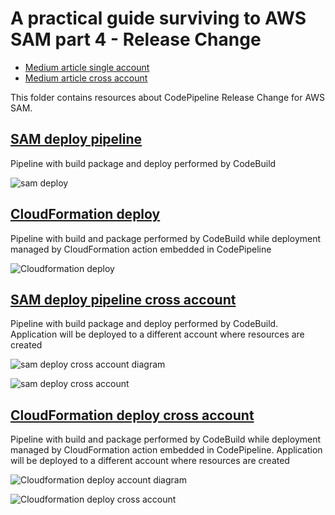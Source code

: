 # A practical guide surviving to AWS SAM part 4 - Release Change

* [Medium article single account](https://aws.plainenglish.io/a-practical-guide-to-surviving-aws-sam-9a1070c8b3e8?source=friends_link&sk=eb969cfaaf5aecc9048875afdda3942e)
* [Medium article cross account](https://aws.plainenglish.io/a-practical-guide-to-surviving-aws-sam-2249f9475055?source=friends_link&sk=6083805cddbdc75e4d43977200a10f8f)

This folder contains resources about CodePipeline Release Change for AWS SAM. 

## [SAM deploy pipeline](sam_deploy)

Pipeline with build package and deploy performed by CodeBuild

![sam deploy](images/sam-deploy.png)


## [CloudFormation deploy](cf_deploy)

Pipeline with build and package performed by CodeBuild while deployment managed by CloudFormation action embedded in
CodePipeline

![Cloudformation deploy](images/cf-deploy.png)


## [SAM deploy pipeline cross account](sam_deploy_cross_account)

Pipeline with build package and deploy performed by CodeBuild. Application will be deployed to a different account where 
resources are created

![sam deploy cross account diagram](images/sam-deploy-cross-account-diagram.png)

![sam deploy cross account](images/sam-deploy-cross-account.png)

## [CloudFormation deploy cross account](cf_deploy_cross_account)

Pipeline with build and package performed by CodeBuild while deployment managed by CloudFormation action embedded in
CodePipeline. Application will be deployed to a different account where resources are created

![Cloudformation deploy account diagram](images/cf-deploy-cross-account-diagram.png)

![Cloudformation deploy cross account](images/cf-deploy-cross-account.png)

